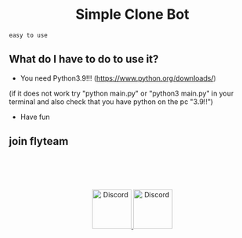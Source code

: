 <div align="center">
  <p>
    <h1>Simple Clone Bot</h1>
  </p>
</div>


```
easy to use
```
## What do I have to do to use it?

- You need Python3.9!!! (https://www.python.org/downloads/) 

(if it does not work try "python main.py" or "python3 main.py" in your terminal and also check that you have python on the pc "3.9!!")
- Have fun
## join flyteam 

<br>
</br>
<br></br>
<div align="center">
<a href="https://discord.gg/flyteam">
    <img src="https://user-images.githubusercontent.com/59381835/92191514-d649ad80-ee18-11ea-9bc4-e95c7a122a99.png" alt="Discord" width="80"/>
  </a>
  <a href="https://www.youtube.com/channel/UCQrs3_ulVXGN_ejqdB0thYw">
    <img src="https://user-images.githubusercontent.com/59381835/92191346-676c5480-ee18-11ea-8240-e416eb1a5b5d.png" alt="Discord" width="80"/>
  </a>
  </div>

